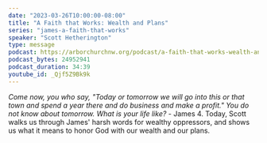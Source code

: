```yaml
---
date: "2023-03-26T10:00:00-08:00"
title: "A Faith that Works: Wealth and Plans"
series: "james-a-faith-that-works"
speaker: "Scott Hetherington"
type: message
podcast: https://arborchurchnw.org/podcast/a-faith-that-works-wealth-and-plans.mp3
podcast_bytes: 24952941
podcast_duration: 34:39
youtube_id: _Qjf5Z9Bk9k
---
```


_Come now, you who say, "Today or tomorrow we will go into this or that town and spend a year there and do business and make a profit." You do not know about tomorrow. What is your life like?_ - James 4. Today, Scott walks us through James' harsh words for wealthy oppressors, and shows us what it means to honor God with our wealth and our plans.
